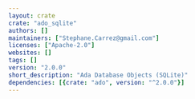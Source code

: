 ```yaml
---
layout: crate
crate: "ado_sqlite"
authors: []
maintainers: ["Stephane.Carrez@gmail.com"]
licenses: ["Apache-2.0"]
websites: []
tags: []
version: "2.0.0"
short_description: "Ada Database Objects (SQLite)"
dependencies: [{crate: "ado", version: "^2.0.0"}]
---
```



